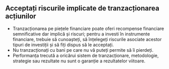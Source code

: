 ## Acceptați riscurile implicate de tranzacționarea acțiunilor

- Tranzacționarea pe piețele financiare poate oferi recompense financiare semnificative dar implică și riscuri; pentru a investi în instrumente financiare, trebuie să cunoașteți, să înțelegeți riscurile asociate acestor tipuri de investiții și să fiți dispus să le acceptați. 
- Nu tranzacționați cu bani pe care nu vă puteți permite să îi pierdeți. 
- Performanța trecută a oricărui sistem de tranzacționare, metodologie, strategie sau rezultate nu sunt o garanție a rezultatelor viitoare.